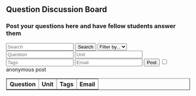 <head>
	<script src="https://ajax.googleapis.com/ajax/libs/jquery/3.6.1/jquery.min.js"></script>
</head>

## Question Discussion Board

<h3>Post your questions here and have fellow students answer them</h3>

<!-- Create inputs for search and question -->

<input id="search" placeholder="Search">
<button onclick="search()">Search</button>
<select id="filter">
	<option>Filter by...</option>
	<option>unit</option>
	<option>tags</option>
	<option>email</option>
</select>

<input id="question" placeholder="Question">
<input id="unit" placeholder="Unit">
<input id="tags" placeholder="Tags">
<input id="email" placeholder="Email">
<button onclick="addDisc()">Post</button>
<input type = "checkbox"> anonymous post


<!-- Create table to display question posts -->
<table id="discussionTable" border="1" style="border-collapse: collapse;">
		<tr>
				<th>Question</th>
				<th>Unit</th>
				<th>Tags</th>
				<th>Email</th>
		</tr>
</table>

<script>
  Discussion();
  function Discussion() {
  	const options = {
                method: 'GET', // *GET, POST, PUT, DELETE, etc.
                // mode: 'cors', // no-cors, *cors, same-origin
                cache: 'default', // *default, no-cache, reload, force-cache, only-if-cached
                // credentials: 'same-origin', // include, same-origin, omit
                headers: {
                'Content-Type': 'application/json'
                // 'Content-Type': 'application/x-www-form-urlencoded',
                },
            };
    const url = "https://hetvitrivedi.tk/api/discussions/";
    fetch(url, options)
      .then(res => res.json())
      .then(data => {
        console.log(data);
        console.log(typeof data);
        console.log(JSON.stringify(data));

		for (let i = 0; i < data.length; i++) {
			addTableRow(data[i].question, data[i].unit, data[i].tags, data[i].email);
		}
      });
  }

</script>